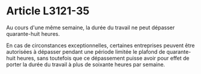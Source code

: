 # Article L3121-35

Au cours d'une même semaine, la durée du travail ne peut dépasser quarante-huit heures.

En cas de circonstances exceptionnelles, certaines entreprises peuvent être autorisées à dépasser pendant une période limitée le plafond de quarante-huit heures, sans toutefois que ce dépassement puisse avoir pour effet de porter la durée du travail à plus de soixante heures par semaine.